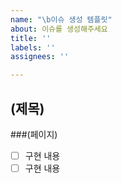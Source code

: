 ```yaml
---
name: "\b이슈 생성 템플릿"
about: 이슈를 생성해주세요
title: ''
labels: ''
assignees: ''

---
```


## (제목)
###(페이지)
- [ ] 구현 내용
- [ ] 구현 내용
